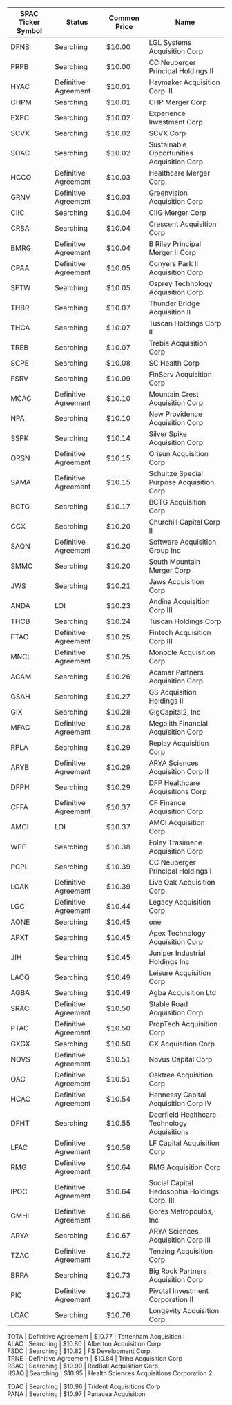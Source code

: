 SPAC Ticker Symbol | Status               | Common Price  | Name                                        
------------------ | -------------------- | ------------- | --------------------------------------------
DFNS               | Searching            | $10.00        | LGL Systems Acquisition Corp                
PRPB               | Searching            | $10.00        | CC Neuberger Principal Holdings II          
HYAC               | Definitive Agreement | $10.01        | Haymaker Acquisition Corp. II               
CHPM               | Searching            | $10.01        | CHP Merger Corp                             
EXPC               | Searching            | $10.02        | Experience Investment Corp                  
SCVX               | Searching            | $10.02        | SCVX Corp                                   
SOAC               | Searching            | $10.02        | Sustainable Opportunities Acquisition Corp  
HCCO               | Definitive Agreement | $10.03        | Healthcare Merger Corp.                     
GRNV               | Definitive Agreement | $10.03        | Greenvision Acquisition Corp                
CIIC               | Searching            | $10.04        | CIIG Merger Corp                            
CRSA               | Searching            | $10.04        | Crescent Acquisition Corp                   
BMRG               | Definitive Agreement | $10.04        | B Riley Principal Merger II Corp            
CPAA               | Definitive Agreement | $10.05        | Conyers Park II Acquisition Corp            
SFTW               | Searching            | $10.05        | Osprey Technology Acquisition Corp          
THBR               | Searching            | $10.07        | Thunder Bridge Acquisition II               
THCA               | Searching            | $10.07        | Tuscan Holdings Corp II                     
TREB               | Searching            | $10.07        | Trebia Acquisition Corp                     
SCPE               | Searching            | $10.08        | SC Health Corp                              
FSRV               | Searching            | $10.09        | FinServ Acquisition Corp                    
MCAC               | Definitive Agreement | $10.10        | Mountain Crest Acquisition Corp             
NPA                | Searching            | $10.10        | New Providence Acquisition Corp             
SSPK               | Searching            | $10.14        | Silver Spike Acquisition Corp               
ORSN               | Definitive Agreement | $10.15        | Orisun Acquisition Corp                     
SAMA               | Definitive Agreement | $10.15        | Schultze Special Purpose Acquisition Corp   
BCTG               | Searching            | $10.17        | BCTG Acquisition Corp                       
CCX                | Searching            | $10.20        | Churchill Capital Corp II                   
SAQN               | Definitive Agreement | $10.20        | Software Acquisition Group Inc              
SMMC               | Searching            | $10.20        | South Mountain Merger Corp                  
JWS                | Searching            | $10.21        | Jaws Acquisition Corp                       
ANDA               | LOI                  | $10.23        | Andina Acquisition Corp III                 
THCB               | Searching            | $10.24        | Tuscan Holdings Corp                        
FTAC               | Definitive Agreement | $10.25        | Fintech Acquisition Corp III                
MNCL               | Definitive Agreement | $10.25        | Monocle Acquisition Corp                    
ACAM               | Searching            | $10.26        | Acamar Partners Acquisition Corp            
GSAH               | Searching            | $10.27        | GS Acquisition Holdings II                  
GIX                | Searching            | $10.28        | GigCapital2, Inc                            
MFAC               | Definitive Agreement | $10.28        | Megalith Financial Acquisition Corp         
RPLA               | Searching            | $10.29        | Replay Acquisition Corp                     
ARYB               | Definitive Agreement | $10.29        | ARYA Sciences Acquisition Corp II           
DFPH               | Searching            | $10.29        | DFP Healthcare Acquisitions Corp            
CFFA               | Definitive Agreement | $10.37        | CF Finance Acquisition Corp                 
AMCI               | LOI                  | $10.37        | AMCI Acquisition Corp                       
WPF                | Searching            | $10.38        | Foley Trasimene Acquisition Corp            
PCPL               | Searching            | $10.39        | CC Neuberger Principal Holdings I           
LOAK               | Definitive Agreement | $10.39        | Live Oak Acquisition Corp.                  
LGC                | Definitive Agreement | $10.44        | Legacy Acquisition Corp                     
AONE               | Searching            | $10.45        | one                                         
APXT               | Searching            | $10.45        | Apex Technology Acquisition Corp            
JIH                | Searching            | $10.45        | Juniper Industrial Holdings Inc             
LACQ               | Searching            | $10.49        | Leisure Acquisition Corp                    
AGBA               | Searching            | $10.49        | Agba Acquisition Ltd                        
SRAC               | Definitive Agreement | $10.50        | Stable Road Acquisition Corp                
PTAC               | Definitive Agreement | $10.50        | PropTech Acquisition Corp                   
GXGX               | Searching            | $10.50        | GX Acquisition Corp                         
NOVS               | Definitive Agreement | $10.51        | Novus Capital Corp                          
OAC                | Definitive Agreement | $10.51        | Oaktree Acquisition Corp                    
HCAC               | Definitive Agreement | $10.54        | Hennessy Capital Acquisition Corp IV        
DFHT               | Searching            | $10.55        | Deerfield Healthcare Technology Acquisitions
LFAC               | Definitive Agreement | $10.58        | LF Capital Acquisition Corp                 
RMG                | Definitive Agreement | $10.64        | RMG Acquisition Corp                        
IPOC               | Definitive Agreement | $10.64        | Social Capital Hedosophia Holdings Corp. III
GMHI               | Definitive Agreement | $10.66        | Gores Metropoulos, Inc                      
ARYA               | Searching            | $10.67        | ARYA Sciences Acquisition Corp III          
TZAC               | Definitive Agreement | $10.72        | Tenzing Acquisition Corp                    
BRPA               | Searching            | $10.73        | Big Rock Partners Acquisition Corp          
PIC                | Definitive Agreement | $10.73        | Pivotal Investment Corporation II           
LOAC               | Searching            | $10.76        | Longevity Acquisition Corp.
                
TOTA               | Definitive Agreement | $10.77        | Tottenham Acquisition I                     
ALAC               | Searching            | $10.80        | Alberton Acquisition Corp                   
FSDC               | Searching            | $10.82        | FS Development Corp.                        
TRNE               | Definitive Agreement | $10.84        | Trine Acquisition Corp                      
RBAC               | Searching            | $10.90        | RedBall Acquisition Corp.                   
HSAQ               | Searching            | $10.95        | Health Sciences Acquisitions Corporation 2
 
TDAC               | Searching            | $10.96        | Trident Acquisitions Corp                   
PANA               | Searching            | $10.97        | Panacea Acquisition                         

